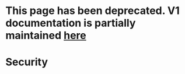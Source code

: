 # This page has been deprecated. V1 documentation is partially maintained [here](docs.balancer.fi/v/v1/core-concepts/security/README)

# Security

